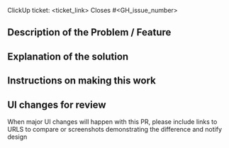 ClickUp ticket: <ticket_link>
Closes #<GH_issue_number>

## Description of the Problem / Feature

## Explanation of the solution

## Instructions on making this work

## UI changes for review

When major UI changes will happen with this PR, please include links to URLS to compare or screenshots demonstrating the difference and notify design
